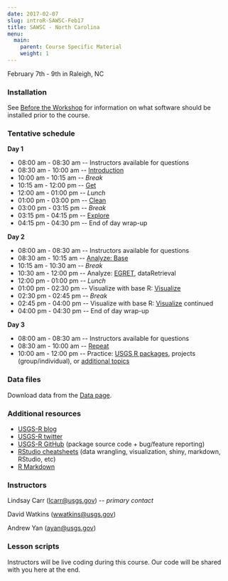 ```yaml
---
date: 2017-02-07
slug: introR-SAWSC-Feb17
title: SAWSC - North Carolina
menu:
  main:
    parent: Course Specific Material
    weight: 1
---
```

February 7th - 9th in Raleigh, NC

### Installation

See [Before the Workshop](/intro-curriculum/Before) for information on what software should be installed prior to the course.

### Tentative schedule

**Day 1**

-   08:00 am - 08:30 am -- Instructors available for questions
-   08:30 am - 10:00 am -- [Introduction](/intro-curriculum/Introduction)
-   10:00 am - 10:15 am -- *Break*
-   10:15 am - 12:00 pm -- [Get](/intro-curriculum/Get)
-   12:00 am - 01:00 pm -- *Lunch*
-   01:00 pm - 03:00 pm -- [Clean](/intro-curriculum/Clean)
-   03:00 pm - 03:15 pm -- *Break*
-   03:15 pm - 04:15 pm -- [Explore](/intro-curriculum/Explore)
-   04:15 pm - 04:30 pm -- End of day wrap-up

**Day 2**

-   08:00 am - 08:30 am -- Instructors available for questions
-   08:30 am - 10:15 am -- [Analyze: Base](/intro-curriculum/Analyze)
-   10:15 am - 10:30 am -- *Break*
-   10:30 am - 12:00 pm -- Analyze: [EGRET](https://cran.r-project.org/web/packages/EGRET/EGRET.pdf), dataRetrieval
-   12:00 pm - 01:00 pm -- *Lunch*
-   01:00 pm - 02:30 pm -- Visualize with base R: [Visualize](/intro-curriculum/Visualize/)
-   02:30 pm - 02:45 pm -- *Break*
-   02:45 pm - 04:00 pm -- Visualize with base R: [Visualize](/intro-curriculum/Visualize/) continued
-   04:00 pm - 04:30 pm -- End of day wrap-up

**Day 3**

-   08:00 am - 08:30 am -- Instructors available for questions
-   08:30 am - 10:00 am -- [Repeat](/intro-curriculum/Reproduce/)
-   10:00 am - 12:00 pm -- Practice: [USGS R packages](/intro-curriculum/USGS/), projects (group/individual), or [additional topics](/intro-curriculum/Additional/)

### Data files

Download data from the [Data page](/intro-curriculum/data/).

### Additional resources

-   [USGS-R blog](https://owi.usgs.gov/blog/tags/r)
-   [USGS-R twitter](https://twitter.com/USGS_R)
-   [USGS-R GitHub](https://github.com/USGS-R) (package source code + bug/feature reporting)
-   [RStudio cheatsheets](https://www.rstudio.com/resources/cheatsheets/) (data wrangling, visualization, shiny, markdown, RStudio, etc)
-   [R Markdown](http://rmarkdown.rstudio.com/lesson-1.html)

### Instructors

Lindsay Carr (<lcarr@usgs.gov>) -- *primary contact*

David Watkins (<wwatkins@usgs.gov>)

Andrew Yan (<ayan@usgs.gov>)

### Lesson scripts

Instructors will be live coding during this course. Our code will be shared with you here at the end.
